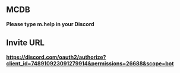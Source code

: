 ## MCDB
**Please type m.help in your Discord**

## Invite URL
**https://discord.com/oauth2/authorize?client_id=748910923091279914&permissions=26688&scope=bot**
